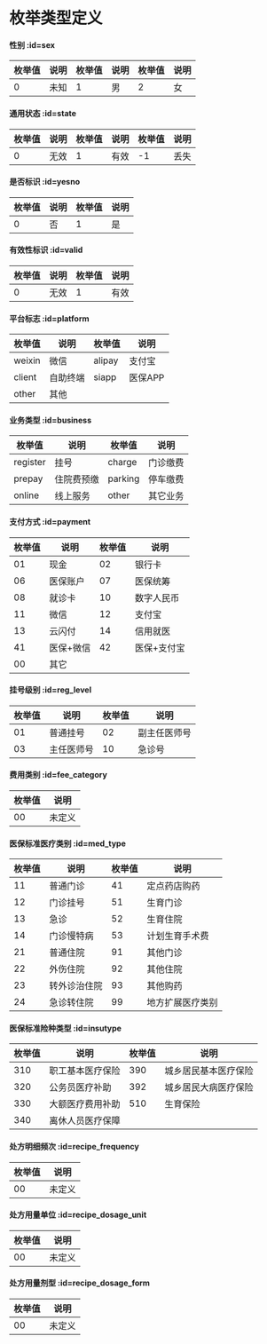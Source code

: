 # 枚举类型定义

#### 性别 :id=sex

| 枚举值 | 说明 | 枚举值 | 说明 | 枚举值 | 说明 |
| ------ | ---- | ------ | ---- | ------ | ---- |
|   0    | 未知 |   1    | 男   |   2    | 女   |

#### 通用状态 :id=state

| 枚举值 | 说明 | 枚举值 | 说明 | 枚举值 | 说明 |
| ------ | ---- | ------ | ---- | ------ | ---- |
|   0    | 无效 |   1    | 有效 |   -1   | 丢失 |

#### 是否标识 :id=yesno

| 枚举值 | 说明 | 枚举值 | 说明 |
| ------ | ---- | ------ | ---- |
|   0    |  否  |   1    |  是  |

#### 有效性标识 :id=valid

| 枚举值 | 说明 | 枚举值 | 说明 |
| ------ | ---- | ------ | ---- |
|   0    | 无效 |   1    | 有效 |


#### 平台标志 :id=platform

| 枚举值 |     说明     | 枚举值 |     说明     |
| ------ | ------------ | ------ | ------------ |
| weixin | 微信         | alipay | 支付宝       |
| client | 自助终端     | siapp  | 医保APP      |
| other  | 其他         |        |              |

#### 业务类型 :id=business

|  枚举值   |     说明     | 枚举值 |     说明     |
| -------- | ------------ | ------ | ------------ |
| register | 挂号         | charge | 门诊缴费       |
| prepay | 住院费预缴     | parking | 停车缴费      |
| online  | 线上服务       | other | 其它业务      |

#### 支付方式 :id=payment

| 枚举值 |     说明     | 枚举值 |     说明     |
| ------ | ------------ | ------ | ------------ |
|   01   | 现金         |   02   | 银行卡       |
|   06   | 医保账户     |   07   | 医保统筹     |
|   08   | 就诊卡       |   10   | 数字人民币   |
|   11   | 微信         |   12   | 支付宝       |
|   13   | 云闪付       |   14   | 信用就医     |
|   41   | 医保+微信    |   42   | 医保+支付宝  |
|   00   | 其它    |        |    |

#### 挂号级别 :id=reg_level
| 枚举值 | 说明          | 枚举值 | 说明          |
| ------ | ------------- | ------ | ------------- |
|   01   | 普通挂号      |   02   | 副主任医师号  |
|   03   | 主任医师号    |   10   | 急诊号        |

#### 费用类别 :id=fee_category
| 枚举值 | 说明 |
| ------ | ---- |
|   00   | 未定义 |

#### 医保标准医疗类别 :id=med_type
| 枚举值 |     说明     | 枚举值 |     说明     |
| ------ | ------------ | ------ | ------------ |
|   11   |   普通门诊   |   41   | 定点药店购药 |
|   12   |   门诊挂号   |   51   | 生育门诊     |
|   13   |     急诊     |   52   | 生育住院     |
|   14   |  门诊慢特病  |   53   | 计划生育手术费 |
|   21   |   普通住院   |   91   | 其他门诊     |
|   22   |   外伤住院   |   92   | 其他住院     |
|   23   | 转外诊治住院 |   93   | 其他购药     |
|   24   |  急诊转住院  |   99   | 地方扩展医疗类别  |

#### 医保标准险种类型 :id=insutype
| 枚举值 |       说明       | 枚举值 |       说明       |
| ------ | ---------------- | ------ | ---------------- |
|  310   | 职工基本医疗保险 |  390   | 城乡居民基本医疗保险 |
|  320   |  公务员医疗补助  |  392   | 城乡居民大病医疗保险 |
|  330   | 大额医疗费用补助 |  510   | 生育保险 |
|  340   | 离休人员医疗保障 |     |  |


#### 处方明细频次 :id=recipe_frequency
| 枚举值 | 说明 |
| ------ | ---- |
|   00   | 未定义 |

#### 处方用量单位 :id=recipe_dosage_unit
| 枚举值 | 说明 |
| ------ | ---- |
|   00   | 未定义 |

#### 处方用量剂型 :id=recipe_dosage_form
| 枚举值 | 说明 |
| ------ | ---- |
|   00   | 未定义 |

